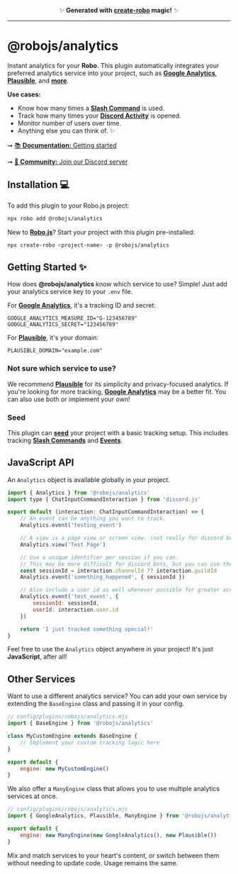 <p align="center">✨ <strong>Generated with <a href="https://roboplay.dev/create-robo">create-robo</a> magic!</strong> ✨</p>

---

# @robojs/analytics

Instant analytics for your **Robo**. This plugin automatically integrates your preferred analytics service into your project, such as **[Google Analytics](https://analytics.google.com)**, **[Plausible](https://plausible.io)**, and **[more](#other-services)**.

**Use cases:**

- Know how many times a **[Slash Command](https://robojs.dev/discord-bots/commands)** is used.
- Track how many times your **[Discord Activity](https://robojs.dev/discord-activities/getting-started)** is opened.
- Monitor number of users over time.
- Anything else you can think of. ✨

➞ [📚 **Documentation:** Getting started](https://docs.roboplay.dev/docs/getting-started)

➞ [🚀 **Community:** Join our Discord server](https://roboplay.dev/discord)

## Installation 💻

To add this plugin to your Robo.js project:

```bash
npx robo add @robojs/analytics
```

New to **[Robo.js](https://robojs.dev)**? Start your project with this plugin pre-installed:

```bash
npx create-robo <project-name> -p @robojs/analytics
```

## Getting Started ✨

How does **@robojs/analytics** know which service to use? Simple! Just add your analytics service key to your `.env` file.

For **[Google Analytics](https://analytics.google.com)**, it's a tracking ID and secret:

```env
GOOGLE_ANALYTICS_MEASURE_ID="G-123456789"
GOOGLE_ANALYTICS_SECRET="123456789"
```

For **[Plausible](https://plausible.io)**, it's your domain:

```env
PLAUSIBLE_DOMAIN="example.com"
```

### Not sure which service to use?

We recommend **[Plausible](https://plausible.io)** for its simplicity and privacy-focused analytics. If you're looking for more tracking, **[Google Analytics](https://analytics.google.com)** may be a better fit. You can also use both or implement your own!

### Seed

This plugin can **[seed](https://robojs.dev/plugins/seed)** your project with a basic tracking setup. This includes tracking **[Slash Commands](https://robojs.dev/discord-bots/commands)** and **[Events](https://robojs.dev/discord-bots/events)**.

## JavaScript API

An `Analytics` object is available globally in your project.

```javascript
import { Analytics } from '@robojs/analytics'
import type { ChatInputCommandInteraction } from 'discord.js'

export default (interaction: ChatInputCommandInteraction) => {
	// An event can be anything you want to track.
	Analytics.event('testing_event')

	// A view is a page view or screen view. (not really for discord bots)
	Analytics.view('Test Page')

	// Use a unique identifier per session if you can.
	// This may be more difficult for discord bots, but you can use the user id, guild id, etc.
	const sessionId = interaction.channelId ?? interaction.guildId
	Analytics.event('something_happened', { sessionId })

	// Also include a user id as well whenever possible for greater accuracy.
	Analytics.event('test_event', {
		sessionId: sessionId,
		userId: interaction.user.id
	})

	return 'I just tracked something special!'
}
```

Feel free to use the `Analytics` object anywhere in your project! It's just **JavaScript**, after all!

## Other Services

Want to use a different analytics service? You can add your own service by extending the `BaseEngine` class and passing it in your config.

```javascript
// config/plugins/robojs/analytics.mjs
import { BaseEngine } from '@robojs/analytics'

class MyCustomEngine extends BaseEngine {
	// Implement your custom tracking logic here
}

export default {
	engine: new MyCustomEngine()
}
```

We also offer a `ManyEngine` class that allows you to use multiple analytics services at once.

```javascript
// config/plugins/robojs/analytics.mjs
import { GoogleAnalytics, Plausible, ManyEngine } from '@robojs/analytics'

export default {
	engine: new ManyEngine(new GoogleAnalytics(), new Plausible())
}
```

Mix and match services to your heart's content, or switch between them without needing to update code. Usage remains the same.
